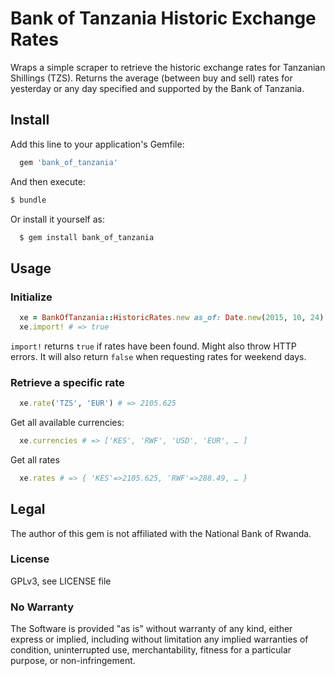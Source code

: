 # Bank of Tanzania Historic Exchange Rates

Wraps a simple scraper to retrieve the historic exchange rates for Tanzanian Shillings (TZS).
Returns the average (between buy and sell) rates for yesterday or any day specified and supported
by the Bank of Tanzania.

## Install

Add this line to your application's Gemfile:

```ruby
  gem 'bank_of_tanzania'
```

And then execute:

```bash
$ bundle
```

Or install it yourself as:

```bash
  $ gem install bank_of_tanzania
```

## Usage

### Initialize

```ruby
  xe = BankOfTanzania::HistoricRates.new as_of: Date.new(2015, 10, 24)
  xe.import! # => true
```

``import!`` returns ``true`` if rates have been found. Might also throw HTTP errors.
It will also return ``false`` when requesting rates for weekend days.

### Retrieve a specific rate

```ruby
  xe.rate('TZS', 'EUR') # => 2105.625
```

Get all available currencies:

```ruby
  xe.currencies # => ['KES', 'RWF', 'USD', 'EUR', … ]
```

Get all rates

```ruby
  xe.rates # => { 'KES'=>2105.625, 'RWF'=>288.49, … }
```

## Legal

The author of this gem is not affiliated with the National Bank of Rwanda.

### License

GPLv3, see LICENSE file

### No Warranty

The Software is provided "as is" without warranty of any kind, either express or implied,
including without limitation any implied warranties of condition, uninterrupted use,
merchantability, fitness for a particular purpose, or non-infringement.

